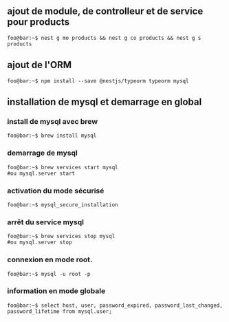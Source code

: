 
## ajout de module, de controlleur et de service pour products
```console
foo@bar:~$ nest g mo products && nest g co products && nest g s products
```

## ajout de l'ORM
```console
foo@bar:~$ npm install --save @nestjs/typeorm typeorm mysql
```

## installation de mysql et demarrage en global

### install de mysql avec brew
```console
foo@bar:~$ brew install mysql
```

### demarrage de mysql
```console
foo@bar:~$ brew services start mysql 
#ou mysql.server start
```

### activation du mode sécurisé
```console
foo@bar:~$ mysql_secure_installation
```

### arrêt du service mysql
```console
foo@bar:~$ brew services stop mysql 
#ou mysql.server stop
```

### connexion en mode root.
```console
foo@bar:~$ mysql -u root -p
```

### information en mode globale
```console
foo@bar:~$ select host, user, password_expired, password_last_changed, password_lifetime from mysql.user;
```
